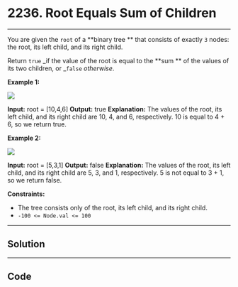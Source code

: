 # 2236. Root Equals Sum of Children

---

You are given the `root` of a **binary tree ** that consists of exactly `3` nodes: the root, its left child, and its right child.

Return `true` _if the value of the root is equal to the **sum ** of the values of its two children, or _`false` _otherwise_.

 

**Example 1:**

![](https://assets.leetcode.com/uploads/2022/04/08/graph3drawio.png)


**Input:** root = [10,4,6]
**Output:** true
**Explanation:** The values of the root, its left child, and its right child are 10, 4, and 6, respectively.
10 is equal to 4 + 6, so we return true.


**Example 2:**

![](https://assets.leetcode.com/uploads/2022/04/08/graph3drawio-1.png)


**Input:** root = [5,3,1]
**Output:** false
**Explanation:** The values of the root, its left child, and its right child are 5, 3, and 1, respectively.
5 is not equal to 3 + 1, so we return false.


 

**Constraints:**

  * The tree consists only of the root, its left child, and its right child.
  * `-100 <= Node.val <= 100`

---

## Solution



---

## Code
```python


```
